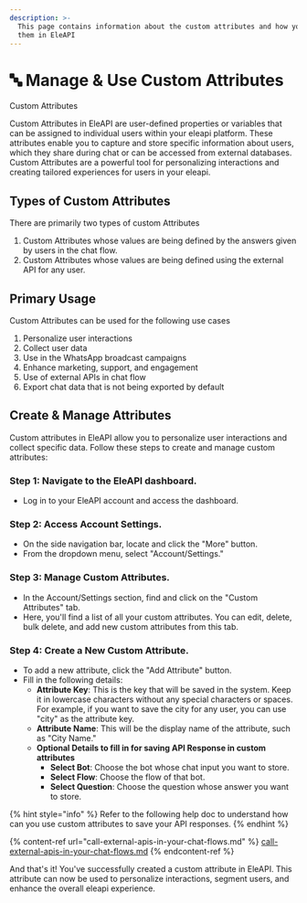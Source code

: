 ```yaml
---
description: >-
  This page contains information about the custom attributes and how you can use
  them in EleAPI
---
```


# 🔤 Manage & Use Custom Attributes

Custom Attributes

Custom Attributes in EleAPI are user-defined properties or variables that can be assigned to individual users within your eleapi platform. These attributes enable you to capture and store specific information about users, which they share during chat or can be accessed from external databases. Custom Attributes are a powerful tool for personalizing interactions and creating tailored experiences for users in your eleapi.

## Types of Custom Attributes

There are primarily two types of custom Attributes

1. Custom Attributes whose values are being defined by the answers given by users in the chat flow.
2. Custom Attributes whose values are being defined using the external API for any user.

## Primary Usage

Custom Attributes can be used for the following use cases

1. Personalize user interactions
2. Collect user data
3. Use in the WhatsApp broadcast campaigns
4. Enhance marketing, support, and engagement
5. Use of external APIs in chat flow
6. Export chat data that is not being exported by default

## Create & Manage Attributes

Custom attributes in EleAPI allow you to personalize user interactions and collect specific data. Follow these steps to create and manage custom attributes:

### **Step 1: Navigate to the** EleAPI **dashboard.**

* Log in to your EleAPI account and access the dashboard.

### **Step 2: Access Account Settings.**

* On the side navigation bar, locate and click the "More" button.
* From the dropdown menu, select "Account/Settings."

### **Step 3: Manage Custom Attributes.**

* In the Account/Settings section, find and click on the "Custom Attributes" tab.
* Here, you'll find a list of all your custom attributes. You can edit, delete, bulk delete, and add new custom attributes from this tab.

### **Step 4: Create a New Custom Attribute.**

* To add a new attribute, click the "Add Attribute" button.
* Fill in the following details:
  * **Attribute Key**: This is the key that will be saved in the system. Keep it in lowercase characters without any special characters or spaces. For example, if you want to save the city for any user, you can use "city" as the attribute key.
  * **Attribute Name**: This will be the display name of the attribute, such as "City Name."
  * **Optional Details to fill in for saving API Response in custom attributes**
    * **Select Bot**: Choose the bot whose chat input you want to store.
    * **Select Flow**: Choose the flow of that bot.
    * **Select Question**: Choose the question whose answer you want to store.

{% hint style="info" %}
Refer to the following help doc to understand how can you use custom attributes to save your API responses.
{% endhint %}

{% content-ref url="call-external-apis-in-your-chat-flows.md" %}
[call-external-apis-in-your-chat-flows.md](call-external-apis-in-your-chat-flows.md)
{% endcontent-ref %}

And that's it! You've successfully created a custom attribute in EleAPI. This attribute can now be used to personalize interactions, segment users, and enhance the overall eleapi experience.
